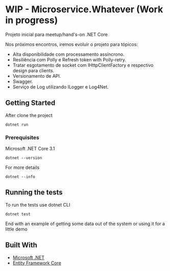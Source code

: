 # WIP - Microservice.Whatever (Work in progress) 

Projeto inicial para meetup/hand's-on .NET Core 

Nos próximos encontros, iremos evoluir o projeto para tópicos:

- Alta disponibilidade com processamento assíncrono.
- Resiliência com Polly e Refresh token with Polly-retry.
- Tratar esgotamento de socket com IHttpClientFactory e respectivo design para clients.
- Versionamento de API.
- Swagger.
- Serviço de Log utilizando ILogger e Log4Net. 

## Getting Started

After clone the project 

```
dotnet run
```
### Prerequisites

Microsoft .NET Core 3.1

```
dotnet --version
```
For more details

```
dotnet --info
```
## Running the tests

To run the tests use dotnet CLI

```
dotnet test
```
End with an example of getting some data out of the system or using it for a little demo

## Built With

* [Microsoft .NET](https://dotnet.microsoft.com/)
* [Entity Framework Core](https://docs.microsoft.com/en-us/ef/#pivot=efcore) 
